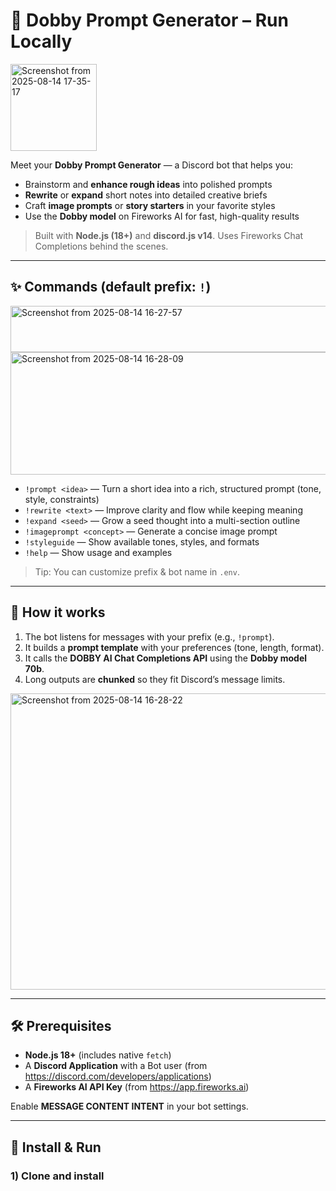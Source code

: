 # 🌿 Dobby Prompt Generator – Run Locally

<img width="138" height="139" alt="Screenshot from 2025-08-14 17-35-17" src="https://github.com/user-attachments/assets/149dc19e-33c4-4d86-8782-8510249a0bc0" />

Meet your **Dobby Prompt Generator** — a Discord bot that helps you:

- Brainstorm and **enhance rough ideas** into polished prompts  
- **Rewrite** or **expand** short notes into detailed creative briefs  
- Craft **image prompts** or **story starters** in your favorite styles  
- Use the **Dobby model** on Fireworks AI for fast, high-quality results  

> Built with **Node.js (18+)** and **discord.js v14**. Uses Fireworks Chat Completions behind the scenes.

---

## ✨ Commands (default prefix: `!`)

<img width="579" height="74" alt="Screenshot from 2025-08-14 16-27-57" src="https://github.com/user-attachments/assets/281bc6cb-f5ff-4fd9-9888-22191762acf1" />
<img width="615" height="196" alt="Screenshot from 2025-08-14 16-28-09" src="https://github.com/user-attachments/assets/4536a132-d5d9-44fa-aee1-27622a7e85e7" />


- `!prompt <idea>` — Turn a short idea into a rich, structured prompt (tone, style, constraints)  
- `!rewrite <text>` — Improve clarity and flow while keeping meaning  
- `!expand <seed>` — Grow a seed thought into a multi-section outline  
- `!imageprompt <concept>` — Generate a concise image prompt  
- `!styleguide` — Show available tones, styles, and formats  
- `!help` — Show usage and examples  

> Tip: You can customize prefix & bot name in `.env`.

---

## 🧩 How it works

1. The bot listens for messages with your prefix (e.g., `!prompt`).  
2. It builds a **prompt template** with your preferences (tone, length, format).  
3. It calls the **DOBBY AI Chat Completions API** using the **Dobby model 70b**.  
4. Long outputs are **chunked** so they fit Discord’s message limits.  
<img width="625" height="474" alt="Screenshot from 2025-08-14 16-28-22" src="https://github.com/user-attachments/assets/9c80ac21-841a-40b1-beac-ec85c0b8dd7b" />


---

## 🛠️ Prerequisites

- **Node.js 18+** (includes native `fetch`)  
- A **Discord Application** with a Bot user (from <https://discord.com/developers/applications>)  
- A **Fireworks AI API Key** (from <https://app.fireworks.ai>)  

Enable **MESSAGE CONTENT INTENT** in your bot settings.

---

## 🚀 Install & Run

### 1) Clone and install

```bash

